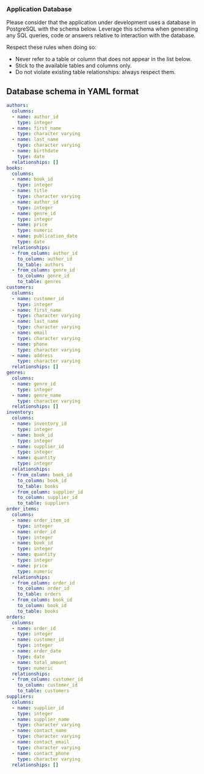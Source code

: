 
### Application Database

Please consider that the application under development uses a database in PostgreSQL with the schema below.
Leverage this schema when generating any SQL queries, code or answers relative to interaction with the database. 

Respect these rules when doing so:

- Never refer to a table or column that does not appear in the list below. 
- Stick to the available tables and columns only. 
- Do not violate existing table relationships: always respect them. 

## Database schema in YAML format
```yaml
authors:
  columns:
  - name: author_id
    type: integer
  - name: first_name
    type: character varying
  - name: last_name
    type: character varying
  - name: birthdate
    type: date
  relationships: []
books:
  columns:
  - name: book_id
    type: integer
  - name: title
    type: character varying
  - name: author_id
    type: integer
  - name: genre_id
    type: integer
  - name: price
    type: numeric
  - name: publication_date
    type: date
  relationships:
  - from_column: author_id
    to_column: author_id
    to_table: authors
  - from_column: genre_id
    to_column: genre_id
    to_table: genres
customers:
  columns:
  - name: customer_id
    type: integer
  - name: first_name
    type: character varying
  - name: last_name
    type: character varying
  - name: email
    type: character varying
  - name: phone
    type: character varying
  - name: address
    type: character varying
  relationships: []
genres:
  columns:
  - name: genre_id
    type: integer
  - name: genre_name
    type: character varying
  relationships: []
inventory:
  columns:
  - name: inventory_id
    type: integer
  - name: book_id
    type: integer
  - name: supplier_id
    type: integer
  - name: quantity
    type: integer
  relationships:
  - from_column: book_id
    to_column: book_id
    to_table: books
  - from_column: supplier_id
    to_column: supplier_id
    to_table: suppliers
order_items:
  columns:
  - name: order_item_id
    type: integer
  - name: order_id
    type: integer
  - name: book_id
    type: integer
  - name: quantity
    type: integer
  - name: price
    type: numeric
  relationships:
  - from_column: order_id
    to_column: order_id
    to_table: orders
  - from_column: book_id
    to_column: book_id
    to_table: books
orders:
  columns:
  - name: order_id
    type: integer
  - name: customer_id
    type: integer
  - name: order_date
    type: date
  - name: total_amount
    type: numeric
  relationships:
  - from_column: customer_id
    to_column: customer_id
    to_table: customers
suppliers:
  columns:
  - name: supplier_id
    type: integer
  - name: supplier_name
    type: character varying
  - name: contact_name
    type: character varying
  - name: contact_email
    type: character varying
  - name: contact_phone
    type: character varying
  relationships: []
```
